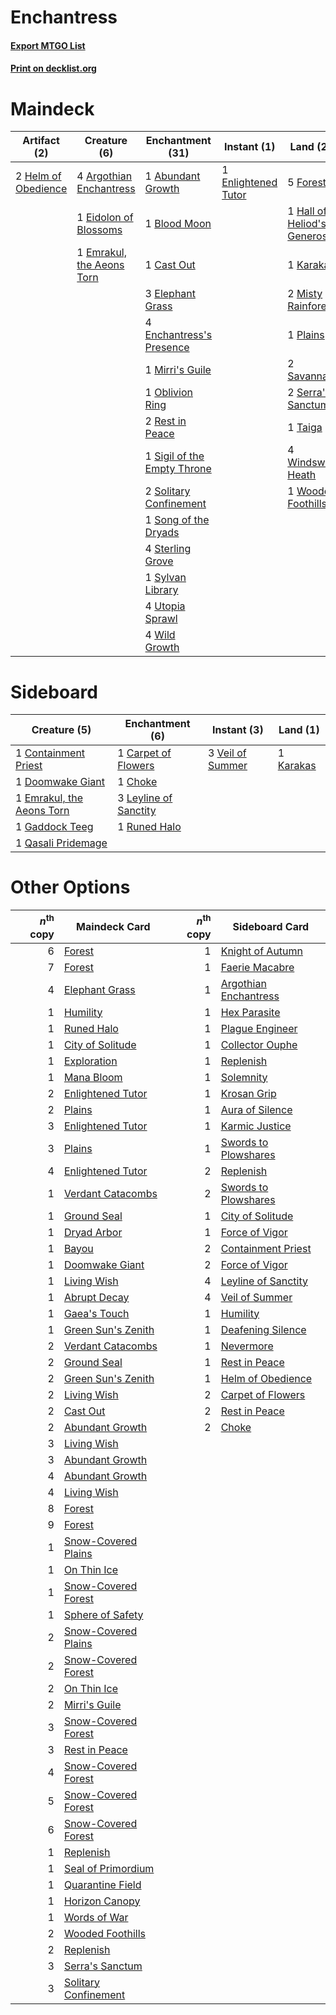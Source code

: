 # Enchantress

#### [Export MTGO List](../collection/Enchantress/Enchantress.txt)
#### [Print on decklist.org](http://decklist.org/?deckmain=1%09Abundant%20Growth%0A4%09Argothian%20Enchantress%0A1%09Blood%20Moon%0A1%09Cast%20Out%0A1%09Eidolon%20of%20Blossoms%0A3%09Elephant%20Grass%0A1%09Emrakul,%20the%20Aeons%20Torn%0A4%09Enchantress's%20Presence%0A1%09Enlightened%20Tutor%0A5%09Forest%0A1%09Hall%20of%20Heliod's%20Generosity%0A2%09Helm%20of%20Obedience%0A1%09Karakas%0A1%09Mirri's%20Guile%0A2%09Misty%20Rainforest%0A1%09Oblivion%20Ring%0A1%09Plains%0A2%09Rest%20in%20Peace%0A2%09Savannah%0A2%09Serra's%20Sanctum%0A1%09Sigil%20of%20the%20Empty%20Throne%0A2%09Solitary%20Confinement%0A1%09Song%20of%20the%20Dryads%0A4%09Sterling%20Grove%0A1%09Sylvan%20Library%0A1%09Taiga%0A4%09Utopia%20Sprawl%0A4%09Wild%20Growth%0A4%09Windswept%20Heath%0A1%09Wooded%20Foothills&deckside=1%09Carpet%20of%20Flowers%0A1%09Choke%0A1%09Containment%20Priest%0A1%09Doomwake%20Giant%0A1%09Emrakul,%20the%20Aeons%20Torn%0A1%09Gaddock%20Teeg%0A1%09Karakas%0A3%09Leyline%20of%20Sanctity%0A1%09Qasali%20Pridemage%0A1%09Runed%20Halo%0A3%09Veil%20of%20Summer)
# Maindeck

|                                        Artifact (2)                                        |                                            Creature (6)                                            |                                           Enchantment (31)                                           |                                         Instant (1)                                         |                                               Land (20)                                                |
|--------------------------------------------------------------------------------------------|----------------------------------------------------------------------------------------------------|------------------------------------------------------------------------------------------------------|---------------------------------------------------------------------------------------------|--------------------------------------------------------------------------------------------------------|
|2 [Helm of Obedience](http://gatherer.wizards.com/Pages/Card/Details.aspx?multiverseid=3047)|4 [Argothian Enchantress](http://gatherer.wizards.com/Pages/Card/Details.aspx?multiverseid=413700)  |1 [Abundant Growth](http://gatherer.wizards.com/Pages/Card/Details.aspx?multiverseid=240017)          |1 [Enlightened Tutor](http://gatherer.wizards.com/Pages/Card/Details.aspx?multiverseid=15355)|5 [Forest](http://gatherer.wizards.com/Pages/Card/Details.aspx?multiverseid=439860)                     |
|                                                                                            |1 [Eidolon of Blossoms](http://gatherer.wizards.com/Pages/Card/Details.aspx?multiverseid=451095)    |1 [Blood Moon](http://gatherer.wizards.com/Pages/Card/Details.aspx?multiverseid=45386)                |                                                                                             |1 [Hall of Heliod's Generosity](http://gatherer.wizards.com/Pages/Card/Details.aspx?multiverseid=464190)|
|                                                                                            |1 [Emrakul, the Aeons Torn](http://gatherer.wizards.com/Pages/Card/Details.aspx?multiverseid=397905)|1 [Cast Out](http://gatherer.wizards.com/Pages/Card/Details.aspx?multiverseid=426710)                 |                                                                                             |1 [Karakas](http://gatherer.wizards.com/Pages/Card/Details.aspx?multiverseid=413782)                    |
|                                                                                            |                                                                                                    |3 [Elephant Grass](http://gatherer.wizards.com/Pages/Card/Details.aspx?multiverseid=3661)             |                                                                                             |2 [Misty Rainforest](http://gatherer.wizards.com/Pages/Card/Details.aspx?multiverseid=405102)           |
|                                                                                            |                                                                                                    |4 [Enchantress's Presence](http://gatherer.wizards.com/Pages/Card/Details.aspx?multiverseid=451096)   |                                                                                             |1 [Plains](http://gatherer.wizards.com/Pages/Card/Details.aspx?multiverseid=439856)                     |
|                                                                                            |                                                                                                    |1 [Mirri's Guile](http://gatherer.wizards.com/Pages/Card/Details.aspx?multiverseid=4770)              |                                                                                             |2 [Savannah](http://gatherer.wizards.com/Pages/Card/Details.aspx?multiverseid=881)                      |
|                                                                                            |                                                                                                    |1 [Oblivion Ring](http://gatherer.wizards.com/Pages/Card/Details.aspx?multiverseid=174909)            |                                                                                             |2 [Serra's Sanctum](http://gatherer.wizards.com/Pages/Card/Details.aspx?multiverseid=9674)              |
|                                                                                            |                                                                                                    |2 [Rest in Peace](http://gatherer.wizards.com/Pages/Card/Details.aspx?multiverseid=442021)            |                                                                                             |1 [Taiga](http://gatherer.wizards.com/Pages/Card/Details.aspx?multiverseid=883)                         |
|                                                                                            |                                                                                                    |1 [Sigil of the Empty Throne](http://gatherer.wizards.com/Pages/Card/Details.aspx?multiverseid=405377)|                                                                                             |4 [Windswept Heath](http://gatherer.wizards.com/Pages/Card/Details.aspx?multiverseid=405115)            |
|                                                                                            |                                                                                                    |2 [Solitary Confinement](http://gatherer.wizards.com/Pages/Card/Details.aspx?multiverseid=34769)      |                                                                                             |1 [Wooded Foothills](http://gatherer.wizards.com/Pages/Card/Details.aspx?multiverseid=405116)           |
|                                                                                            |                                                                                                    |1 [Song of the Dryads](http://gatherer.wizards.com/Pages/Card/Details.aspx?multiverseid=389683)       |                                                                                             |                                                                                                        |
|                                                                                            |                                                                                                    |4 [Sterling Grove](http://gatherer.wizards.com/Pages/Card/Details.aspx?multiverseid=23181)            |                                                                                             |                                                                                                        |
|                                                                                            |                                                                                                    |1 [Sylvan Library](http://gatherer.wizards.com/Pages/Card/Details.aspx?multiverseid=2240)             |                                                                                             |                                                                                                        |
|                                                                                            |                                                                                                    |4 [Utopia Sprawl](http://gatherer.wizards.com/Pages/Card/Details.aspx?multiverseid=442181)            |                                                                                             |                                                                                                        |
|                                                                                            |                                                                                                    |4 [Wild Growth](http://gatherer.wizards.com/Pages/Card/Details.aspx?multiverseid=782)                 |                                                                                             |                                                                                                        |


# Sideboard

|                                            Creature (5)                                            |                                        Enchantment (6)                                         |                                        Instant (3)                                        |                                      Land (1)                                      |
|----------------------------------------------------------------------------------------------------|------------------------------------------------------------------------------------------------|-------------------------------------------------------------------------------------------|------------------------------------------------------------------------------------|
|1 [Containment Priest](http://gatherer.wizards.com/Pages/Card/Details.aspx?multiverseid=389470)     |1 [Carpet of Flowers](http://gatherer.wizards.com/Pages/Card/Details.aspx?multiverseid=5858)    |3 [Veil of Summer](http://gatherer.wizards.com/Pages/Card/Details.aspx?multiverseid=466952)|1 [Karakas](http://gatherer.wizards.com/Pages/Card/Details.aspx?multiverseid=413782)|
|1 [Doomwake Giant](http://gatherer.wizards.com/Pages/Card/Details.aspx?multiverseid=405203)         |1 [Choke](http://gatherer.wizards.com/Pages/Card/Details.aspx?multiverseid=45431)               |                                                                                           |                                                                                    |
|1 [Emrakul, the Aeons Torn](http://gatherer.wizards.com/Pages/Card/Details.aspx?multiverseid=397905)|3 [Leyline of Sanctity](http://gatherer.wizards.com/Pages/Card/Details.aspx?multiverseid=204993)|                                                                                           |                                                                                    |
|1 [Gaddock Teeg](http://gatherer.wizards.com/Pages/Card/Details.aspx?multiverseid=140188)           |1 [Runed Halo](http://gatherer.wizards.com/Pages/Card/Details.aspx?multiverseid=154005)         |                                                                                           |                                                                                    |
|1 [Qasali Pridemage](http://gatherer.wizards.com/Pages/Card/Details.aspx?multiverseid=179556)       |                                                                                                |                                                                                           |                                                                                    |


# Other Options

|*n*<sup>th</sup> copy|                                        Maindeck Card                                         |*n*<sup>th</sup> copy|                                         Sideboard Card                                         |
|--------------------:|----------------------------------------------------------------------------------------------|--------------------:|------------------------------------------------------------------------------------------------|
|                    6|[Forest](http://gatherer.wizards.com/Pages/Card/Details.aspx?multiverseid=439860)             |                    1|[Knight of Autumn](http://gatherer.wizards.com/Pages/Card/Details.aspx?multiverseid=452933)     |
|                    7|[Forest](http://gatherer.wizards.com/Pages/Card/Details.aspx?multiverseid=439860)             |                    1|[Faerie Macabre](http://gatherer.wizards.com/Pages/Card/Details.aspx?multiverseid=201822)       |
|                    4|[Elephant Grass](http://gatherer.wizards.com/Pages/Card/Details.aspx?multiverseid=3661)       |                    1|[Argothian Enchantress](http://gatherer.wizards.com/Pages/Card/Details.aspx?multiverseid=413700)|
|                    1|[Humility](http://gatherer.wizards.com/Pages/Card/Details.aspx?multiverseid=4881)             |                    1|[Hex Parasite](http://gatherer.wizards.com/Pages/Card/Details.aspx?multiverseid=218008)         |
|                    1|[Runed Halo](http://gatherer.wizards.com/Pages/Card/Details.aspx?multiverseid=154005)         |                    1|[Plague Engineer](http://gatherer.wizards.com/Pages/Card/Details.aspx?multiverseid=464049)      |
|                    1|[City of Solitude](http://gatherer.wizards.com/Pages/Card/Details.aspx?multiverseid=3659)     |                    1|[Collector Ouphe](http://gatherer.wizards.com/Pages/Card/Details.aspx?multiverseid=464107)      |
|                    1|[Exploration](http://gatherer.wizards.com/Pages/Card/Details.aspx?multiverseid=382262)        |                    1|[Replenish](http://gatherer.wizards.com/Pages/Card/Details.aspx?multiverseid=15143)             |
|                    1|[Mana Bloom](http://gatherer.wizards.com/Pages/Card/Details.aspx?multiverseid=253592)         |                    1|[Solemnity](http://gatherer.wizards.com/Pages/Card/Details.aspx?multiverseid=430711)            |
|                    2|[Enlightened Tutor](http://gatherer.wizards.com/Pages/Card/Details.aspx?multiverseid=15355)   |                    1|[Krosan Grip](http://gatherer.wizards.com/Pages/Card/Details.aspx?multiverseid=376394)          |
|                    2|[Plains](http://gatherer.wizards.com/Pages/Card/Details.aspx?multiverseid=439856)             |                    1|[Aura of Silence](http://gatherer.wizards.com/Pages/Card/Details.aspx?multiverseid=132127)      |
|                    3|[Enlightened Tutor](http://gatherer.wizards.com/Pages/Card/Details.aspx?multiverseid=15355)   |                    1|[Karmic Justice](http://gatherer.wizards.com/Pages/Card/Details.aspx?multiverseid=405277)       |
|                    3|[Plains](http://gatherer.wizards.com/Pages/Card/Details.aspx?multiverseid=439856)             |                    1|[Swords to Plowshares](http://gatherer.wizards.com/Pages/Card/Details.aspx?multiverseid=869)    |
|                    4|[Enlightened Tutor](http://gatherer.wizards.com/Pages/Card/Details.aspx?multiverseid=15355)   |                    2|[Replenish](http://gatherer.wizards.com/Pages/Card/Details.aspx?multiverseid=15143)             |
|                    1|[Verdant Catacombs](http://gatherer.wizards.com/Pages/Card/Details.aspx?multiverseid=405113)  |                    2|[Swords to Plowshares](http://gatherer.wizards.com/Pages/Card/Details.aspx?multiverseid=869)    |
|                    1|[Ground Seal](http://gatherer.wizards.com/Pages/Card/Details.aspx?multiverseid=451104)        |                    1|[City of Solitude](http://gatherer.wizards.com/Pages/Card/Details.aspx?multiverseid=3659)       |
|                    1|[Dryad Arbor](http://gatherer.wizards.com/Pages/Card/Details.aspx?multiverseid=136196)        |                    1|[Force of Vigor](http://gatherer.wizards.com/Pages/Card/Details.aspx?multiverseid=464113)       |
|                    1|[Bayou](http://gatherer.wizards.com/Pages/Card/Details.aspx?multiverseid=879)                 |                    2|[Containment Priest](http://gatherer.wizards.com/Pages/Card/Details.aspx?multiverseid=389470)   |
|                    1|[Doomwake Giant](http://gatherer.wizards.com/Pages/Card/Details.aspx?multiverseid=405203)     |                    2|[Force of Vigor](http://gatherer.wizards.com/Pages/Card/Details.aspx?multiverseid=464113)       |
|                    1|[Living Wish](http://gatherer.wizards.com/Pages/Card/Details.aspx?multiverseid=442168)        |                    4|[Leyline of Sanctity](http://gatherer.wizards.com/Pages/Card/Details.aspx?multiverseid=204993)  |
|                    1|[Abrupt Decay](http://gatherer.wizards.com/Pages/Card/Details.aspx?multiverseid=456061)       |                    4|[Veil of Summer](http://gatherer.wizards.com/Pages/Card/Details.aspx?multiverseid=466952)       |
|                    1|[Gaea's Touch](http://gatherer.wizards.com/Pages/Card/Details.aspx?multiverseid=1767)         |                    1|[Humility](http://gatherer.wizards.com/Pages/Card/Details.aspx?multiverseid=4881)               |
|                    1|[Green Sun's Zenith](http://gatherer.wizards.com/Pages/Card/Details.aspx?multiverseid=413711) |                    1|[Deafening Silence](http://gatherer.wizards.com/Pages/Card/Details.aspx?multiverseid=472972)    |
|                    2|[Verdant Catacombs](http://gatherer.wizards.com/Pages/Card/Details.aspx?multiverseid=405113)  |                    1|[Nevermore](http://gatherer.wizards.com/Pages/Card/Details.aspx?multiverseid=226878)            |
|                    2|[Ground Seal](http://gatherer.wizards.com/Pages/Card/Details.aspx?multiverseid=451104)        |                    1|[Rest in Peace](http://gatherer.wizards.com/Pages/Card/Details.aspx?multiverseid=442021)        |
|                    2|[Green Sun's Zenith](http://gatherer.wizards.com/Pages/Card/Details.aspx?multiverseid=413711) |                    1|[Helm of Obedience](http://gatherer.wizards.com/Pages/Card/Details.aspx?multiverseid=3047)      |
|                    2|[Living Wish](http://gatherer.wizards.com/Pages/Card/Details.aspx?multiverseid=442168)        |                    2|[Carpet of Flowers](http://gatherer.wizards.com/Pages/Card/Details.aspx?multiverseid=5858)      |
|                    2|[Cast Out](http://gatherer.wizards.com/Pages/Card/Details.aspx?multiverseid=426710)           |                    2|[Rest in Peace](http://gatherer.wizards.com/Pages/Card/Details.aspx?multiverseid=442021)        |
|                    2|[Abundant Growth](http://gatherer.wizards.com/Pages/Card/Details.aspx?multiverseid=240017)    |                    2|[Choke](http://gatherer.wizards.com/Pages/Card/Details.aspx?multiverseid=45431)                 |
|                    3|[Living Wish](http://gatherer.wizards.com/Pages/Card/Details.aspx?multiverseid=442168)        |                     |                                                                                                |
|                    3|[Abundant Growth](http://gatherer.wizards.com/Pages/Card/Details.aspx?multiverseid=240017)    |                     |                                                                                                |
|                    4|[Abundant Growth](http://gatherer.wizards.com/Pages/Card/Details.aspx?multiverseid=240017)    |                     |                                                                                                |
|                    4|[Living Wish](http://gatherer.wizards.com/Pages/Card/Details.aspx?multiverseid=442168)        |                     |                                                                                                |
|                    8|[Forest](http://gatherer.wizards.com/Pages/Card/Details.aspx?multiverseid=439860)             |                     |                                                                                                |
|                    9|[Forest](http://gatherer.wizards.com/Pages/Card/Details.aspx?multiverseid=439860)             |                     |                                                                                                |
|                    1|[Snow-Covered Plains](http://gatherer.wizards.com/Pages/Card/Details.aspx?multiverseid=121267)|                     |                                                                                                |
|                    1|[On Thin Ice](http://gatherer.wizards.com/Pages/Card/Details.aspx?multiverseid=463969)        |                     |                                                                                                |
|                    1|[Snow-Covered Forest](http://gatherer.wizards.com/Pages/Card/Details.aspx?multiverseid=121192)|                     |                                                                                                |
|                    1|[Sphere of Safety](http://gatherer.wizards.com/Pages/Card/Details.aspx?multiverseid=420694)   |                     |                                                                                                |
|                    2|[Snow-Covered Plains](http://gatherer.wizards.com/Pages/Card/Details.aspx?multiverseid=121267)|                     |                                                                                                |
|                    2|[Snow-Covered Forest](http://gatherer.wizards.com/Pages/Card/Details.aspx?multiverseid=121192)|                     |                                                                                                |
|                    2|[On Thin Ice](http://gatherer.wizards.com/Pages/Card/Details.aspx?multiverseid=463969)        |                     |                                                                                                |
|                    2|[Mirri's Guile](http://gatherer.wizards.com/Pages/Card/Details.aspx?multiverseid=4770)        |                     |                                                                                                |
|                    3|[Snow-Covered Forest](http://gatherer.wizards.com/Pages/Card/Details.aspx?multiverseid=121192)|                     |                                                                                                |
|                    3|[Rest in Peace](http://gatherer.wizards.com/Pages/Card/Details.aspx?multiverseid=442021)      |                     |                                                                                                |
|                    4|[Snow-Covered Forest](http://gatherer.wizards.com/Pages/Card/Details.aspx?multiverseid=121192)|                     |                                                                                                |
|                    5|[Snow-Covered Forest](http://gatherer.wizards.com/Pages/Card/Details.aspx?multiverseid=121192)|                     |                                                                                                |
|                    6|[Snow-Covered Forest](http://gatherer.wizards.com/Pages/Card/Details.aspx?multiverseid=121192)|                     |                                                                                                |
|                    1|[Replenish](http://gatherer.wizards.com/Pages/Card/Details.aspx?multiverseid=15143)           |                     |                                                                                                |
|                    1|[Seal of Primordium](http://gatherer.wizards.com/Pages/Card/Details.aspx?multiverseid=425960) |                     |                                                                                                |
|                    1|[Quarantine Field](http://gatherer.wizards.com/Pages/Card/Details.aspx?multiverseid=402001)   |                     |                                                                                                |
|                    1|[Horizon Canopy](http://gatherer.wizards.com/Pages/Card/Details.aspx?multiverseid=409571)     |                     |                                                                                                |
|                    1|[Words of War](http://gatherer.wizards.com/Pages/Card/Details.aspx?multiverseid=40191)        |                     |                                                                                                |
|                    2|[Wooded Foothills](http://gatherer.wizards.com/Pages/Card/Details.aspx?multiverseid=405116)   |                     |                                                                                                |
|                    2|[Replenish](http://gatherer.wizards.com/Pages/Card/Details.aspx?multiverseid=15143)           |                     |                                                                                                |
|                    3|[Serra's Sanctum](http://gatherer.wizards.com/Pages/Card/Details.aspx?multiverseid=9674)      |                     |                                                                                                |
|                    3|[Solitary Confinement](http://gatherer.wizards.com/Pages/Card/Details.aspx?multiverseid=34769)|                     |                                                                                                |

